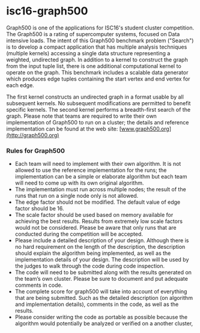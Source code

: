 # isc16-graph500

Graph500 is one of the applications for ISC16's student cluster competition. The Graph500 is a rating of supercomputer systems, focused on Data intensive loads. The intent of this Graph500 benchmark problem ("Search") is to develop a compact application that has multiple analysis techniques (multiple kernels) accessing a single data structure representing a weighted, undirected graph. In addition to a kernel to construct the graph from the input tuple list, there is one additional computational kernel to operate on the graph. This benchmark includes a scalable data generator which produces edge tuples containing the start vertex and end vertex for each edge.

The first kernel constructs an undirected graph in a format usable by all subsequent kernels. No subsequent modifications are permitted to benefit specific kernels. The second kernel performs a breadth-first search of the graph. Please note that teams are required to write their own implementation of Graph500 to run on a cluster; the details and reference implementation can be found at the web site: [www.graph500.org](http://graph500.org)

### Rules for Graph500
- Each team will need to implement with their own algorithm. It is not allowed to use the reference implementation for the runs; the implementation can be a simple or elaborate algorithm but each team will need to come up with its own original algorithm.
- The implementation must run across multiple nodes; the result of the runs that run on a single node only is not allowed.
- The edge factor should not be modified. The default value of edge factor should be 16.
- The scale factor should be used based on memory available for achieving the best results. Results from extremely low scale factors would not be considered. Please be aware that only runs that are conducted during the competition will be accepted.
- Please include a detailed description of your design. Although there is no hard requirement on the length of the description, the description should explain the algorithm being implemented, as well as the implementation details of your design. The description will be used by the judges to walk through the code during code inspection.
- The code will need to be submitted along with the results generated on the team’s own cluster. Please be sure to document and put adequate comments in code.
- The complete score for graph500 will take into account of everything that are being submitted. Such as the detailed description (on algorithm and implementation details), comments in the code, as well as the results.
- Please consider writing the code as portable as possible because the algorithm would potentially be analyzed or verified on a another cluster,
